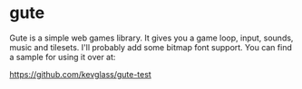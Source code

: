 # gute

Gute is a simple web games library. It gives you a game loop, input, sounds, music and tilesets. I'll probably add some bitmap font support. You can find a sample for using it over at:

https://github.com/kevglass/gute-test

